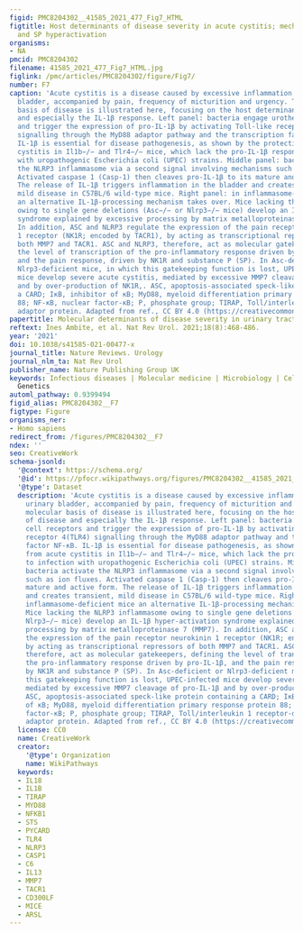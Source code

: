 ```yaml
---
figid: PMC8204302__41585_2021_477_Fig7_HTML
figtitle: Host determinants of disease severity in acute cystitis; mechanism of IL-1B
  and SP hyperactivation
organisms:
- NA
pmcid: PMC8204302
filename: 41585_2021_477_Fig7_HTML.jpg
figlink: /pmc/articles/PMC8204302/figure/Fig7/
number: F7
caption: 'Acute cystitis is a disease caused by excessive inflammation in the urinary
  bladder, accompanied by pain, frequency of micturition and urgency. The molecular
  basis of disease is illustrated here, focusing on the host determinants of disease
  and especially the IL-1β response. Left panel: bacteria engage urothelial cell receptors
  and trigger the expression of pro-IL-1β by activating Toll-like receptor 4(TLR4)
  signalling through the MyD88 adaptor pathway and the transcription factor NF-κB.
  IL-1β is essential for disease pathogenesis, as shown by the protection from acute
  cystitis in Il1b−/− and Tlr4−/− mice, which lack the pro-IL-1β response to infection
  with uropathogenic Escherichia coli (UPEC) strains. Middle panel: bacteria activate
  the NLRP3 inflammasome via a second signal involving mechanisms such as ion fluxes.
  Activated caspase 1 (Casp-1) then cleaves pro-IL-1β to its mature and active form.
  The release of IL-1β triggers inflammation in the bladder and creates transient,
  mild disease in C57BL/6 wild-type mice. Right panel: in inflammasome-deficient mice
  an alternative IL-1β-processing mechanism takes over. Mice lacking the NLRP3 inflammasome
  owing to single gene deletions (Asc−/− or Nlrp3−/− mice) develop an IL-1β hyper-activation
  syndrome explained by excessive processing by matrix metalloproteinase 7 (MMP7).
  In addition, ASC and NLRP3 regulate the expression of the pain receptor neurokinin
  1 receptor (NK1R; encoded by TACR1), by acting as transcriptional repressors of
  both MMP7 and TACR1. ASC and NLRP3, therefore, act as molecular gatekeepers, defining
  the level of transcription of the pro-inflammatory response driven by pro-IL-1β,
  and the pain response, driven by NK1R and substance P (SP). In Asc-deficient or
  Nlrp3-deficient mice, in which this gatekeeping function is lost, UPEC-infected
  mice develop severe acute cystitis, mediated by excessive MMP7 cleavage of pro-IL-1β
  and by over-production of NK1R,. ASC, apoptosis-associated speck-like protein containing
  a CARD; IκB, inhibitor of κB; MyD88, myeloid differentiation primary response protein
  88; NF-κB, nuclear factor-κB; P, phosphate group; TIRAP, Toll/interleukin 1 receptor-domain-containing
  adaptor protein. Adapted from ref., CC BY 4.0 (https://creativecommons.org/licenses/by/4.0/).'
papertitle: Molecular determinants of disease severity in urinary tract infection.
reftext: Ines Ambite, et al. Nat Rev Urol. 2021;18(8):468-486.
year: '2021'
doi: 10.1038/s41585-021-00477-x
journal_title: Nature Reviews. Urology
journal_nlm_ta: Nat Rev Urol
publisher_name: Nature Publishing Group UK
keywords: Infectious diseases | Molecular medicine | Microbiology | Cell biology |
  Genetics
automl_pathway: 0.9399494
figid_alias: PMC8204302__F7
figtype: Figure
organisms_ner:
- Homo sapiens
redirect_from: /figures/PMC8204302__F7
ndex: ''
seo: CreativeWork
schema-jsonld:
  '@context': https://schema.org/
  '@id': https://pfocr.wikipathways.org/figures/PMC8204302__41585_2021_477_Fig7_HTML.html
  '@type': Dataset
  description: 'Acute cystitis is a disease caused by excessive inflammation in the
    urinary bladder, accompanied by pain, frequency of micturition and urgency. The
    molecular basis of disease is illustrated here, focusing on the host determinants
    of disease and especially the IL-1β response. Left panel: bacteria engage urothelial
    cell receptors and trigger the expression of pro-IL-1β by activating Toll-like
    receptor 4(TLR4) signalling through the MyD88 adaptor pathway and the transcription
    factor NF-κB. IL-1β is essential for disease pathogenesis, as shown by the protection
    from acute cystitis in Il1b−/− and Tlr4−/− mice, which lack the pro-IL-1β response
    to infection with uropathogenic Escherichia coli (UPEC) strains. Middle panel:
    bacteria activate the NLRP3 inflammasome via a second signal involving mechanisms
    such as ion fluxes. Activated caspase 1 (Casp-1) then cleaves pro-IL-1β to its
    mature and active form. The release of IL-1β triggers inflammation in the bladder
    and creates transient, mild disease in C57BL/6 wild-type mice. Right panel: in
    inflammasome-deficient mice an alternative IL-1β-processing mechanism takes over.
    Mice lacking the NLRP3 inflammasome owing to single gene deletions (Asc−/− or
    Nlrp3−/− mice) develop an IL-1β hyper-activation syndrome explained by excessive
    processing by matrix metalloproteinase 7 (MMP7). In addition, ASC and NLRP3 regulate
    the expression of the pain receptor neurokinin 1 receptor (NK1R; encoded by TACR1),
    by acting as transcriptional repressors of both MMP7 and TACR1. ASC and NLRP3,
    therefore, act as molecular gatekeepers, defining the level of transcription of
    the pro-inflammatory response driven by pro-IL-1β, and the pain response, driven
    by NK1R and substance P (SP). In Asc-deficient or Nlrp3-deficient mice, in which
    this gatekeeping function is lost, UPEC-infected mice develop severe acute cystitis,
    mediated by excessive MMP7 cleavage of pro-IL-1β and by over-production of NK1R,.
    ASC, apoptosis-associated speck-like protein containing a CARD; IκB, inhibitor
    of κB; MyD88, myeloid differentiation primary response protein 88; NF-κB, nuclear
    factor-κB; P, phosphate group; TIRAP, Toll/interleukin 1 receptor-domain-containing
    adaptor protein. Adapted from ref., CC BY 4.0 (https://creativecommons.org/licenses/by/4.0/).'
  license: CC0
  name: CreativeWork
  creator:
    '@type': Organization
    name: WikiPathways
  keywords:
  - IL18
  - IL1B
  - TIRAP
  - MYD88
  - NFKB1
  - STS
  - PYCARD
  - TLR4
  - NLRP3
  - CASP1
  - C6
  - IL13
  - MMP7
  - TACR1
  - CD300LF
  - MICE
  - ARSL
---
```

